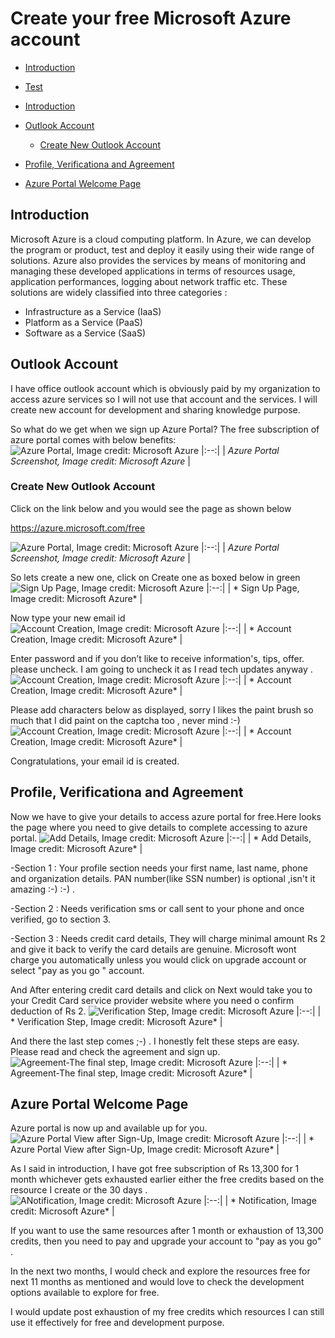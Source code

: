 
# Create your free Microsoft Azure account


- [Introduction](#introduction)
   
- [Test](#test)
  
- [Introduction](#introduction)
- [Outlook Account](#outlook-account)
  * [Create New Outlook Account](#create-new-outlook-account)    
- [Profile, Verificationa and Agreement](#profile-verification-and-agreement)
- [Azure Portal Welcome Page](#azure-portal-welcome-page) 
 
## Introduction
Microsoft Azure is a cloud computing platform. In Azure, we can develop the program or product, test and deploy it easily using their wide range of solutions.
Azure also provides the services by means of monitoring and managing these developed applications in terms of resources usage, application performances, logging about network traffic etc.
These solutions are widely classified into three categories : 
- Infrastructure as a Service (IaaS)
- Platform as a Service (PaaS)
- Software as a Service (SaaS)


## Outlook Account

I have office outlook account which is obviously paid by my organization to access azure services so I will not use that account and the services.
I will create new account for development and sharing knowledge purpose.

So what do we get when we sign up Azure Portal? The free subscription of azure portal comes with below benefits:
![Azure Portal, Image credit: Microsoft Azure](../master/images/credits.jpeg?raw=true)
|:--:| 
| *Azure Portal Screenshot, Image credit: Microsoft Azure* |


### Create New Outlook Account
Click on the link below and you would see the page as shown below

https://azure.microsoft.com/free

![Azure Portal, Image credit: Microsoft Azure](../master/images/startfree.jpeg?raw=true)
|:--:| 
| *Azure Portal Screenshot, Image credit: Microsoft Azure* |

So lets create a new one, click on Create one as boxed below in green
![ Sign Up Page, Image credit: Microsoft Azure](../master/images/createone.jpeg?raw=true)
|:--:| 
| * Sign Up Page, Image credit: Microsoft Azure* |

Now type your new email id 
![ Account Creation, Image credit: Microsoft Azure](../master/images/email.jpeg?raw=true)
|:--:| 
| * Account Creation, Image credit: Microsoft Azure* |

Enter password and if you don’t like to receive information's, tips, offer. please uncheck. I am going to uncheck it as I read tech updates anyway .
![ Account Creation, Image credit: Microsoft Azure](../master/images/password.jpeg?raw=true)
|:--:| 
| * Account Creation, Image credit: Microsoft Azure* |


Please add characters below as displayed, sorry I likes the paint brush so much that I did paint on the captcha too , never mind :-)
![ Account Creation, Image credit: Microsoft Azure](../master/images/captcha.jpeg?raw=true)
|:--:| 
| * Account Creation, Image credit: Microsoft Azure* |

Congratulations, your email id is created.


## Profile, Verificationa and Agreement
Now we have to give your details to access azure portal for free.Here looks the page where you need to give details to complete accessing to azure portal.
![ Add Details, Image credit: Microsoft Azure](../master/images/adddetails.jpeg?raw=true)
|:--:| 
| * Add Details, Image credit: Microsoft Azure* |

-Section 1 : Your profile section needs your first name, last name, phone and organization details. PAN number(like SSN number) is optional ,isn't it amazing  :-) :-) .

-Section 2 : Needs verification sms or call sent to your phone and once verified, go to section 3.

-Section 3 :  Needs credit card details, They will charge minimal amount Rs 2 and give it back to verify the card details are genuine.
Microsoft wont charge you automatically unless you would click on upgrade account or select "pay as you go " account.

And After entering credit card details and click on Next would take you to your Credit Card service provider website where you need o confirm deduction of Rs 2.
![ Verification Step, Image credit: Microsoft Azure](../master/images/verification.jpeg?raw=true)
|:--:| 
| * Verification Step, Image credit: Microsoft Azure* |

And there the last step comes ;-) . I honestly felt these steps are easy. Please read and check the agreement and sign up. 
![ Agreement-The final step, Image credit: Microsoft Azure](../master/images/agreement.jpeg?raw=true)
|:--:| 
| * Agreement-The final step, Image credit: Microsoft Azure* |


## Azure Portal Welcome Page
Azure portal is now up and available up for you.
![ Azure Portal View after Sign-Up, Image credit: Microsoft Azure](../master/images/welcome.jpeg?raw=true)
|:--:| 
| * Azure Portal View after Sign-Up, Image credit: Microsoft Azure* |


As I said in introduction, I have got free subscription of Rs 13,300 for 1 month whichever gets exhausted earlier either the free credits based on the resource I create or the 30 days .
![ ANotification, Image credit: Microsoft Azure](../master/images/notification.jpeg?raw=true)
|:--:| 
| * Notification, Image credit: Microsoft Azure* |


If you want to use the same resources after 1 month or exhaustion of 13,300 credits, then you need to pay and upgrade your account to "pay as you go" .
	
In the next two months, I would check and explore the resources  free for next 11 months as  mentioned and would love to check the development options available to explore for free.

I would update post exhaustion of my free credits which resources I can still use it effectively for free and development purpose.

